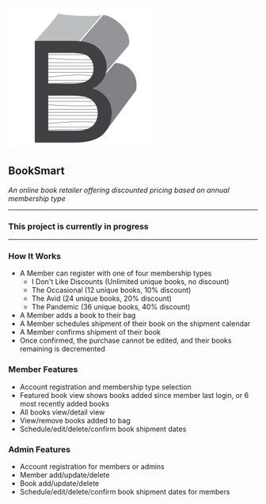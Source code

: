 ![BookSmart logo](/wwwroot/img/logo-med.svg)
## BookSmart
*An online book retailer offering discounted pricing based on annual membership type*

***
### This project is currently in progress
***

### How It Works

* A Member can register with one of four membership types
    * I Don't Like Discounts (Unlimited unique books, no discount)
    * The Occasional (12 unique books, 10% discount)
    * The Avid (24 unique books, 20% discount)
    * The Pandemic (36 unique books, 40% discount)
* A Member adds a book to their bag
* A Member schedules shipment of their book on the shipment calendar
* A Member confirms shipment of their book
* Once confirmed, the purchase cannot be edited, and their books remaining is decremented

### Member Features

* Account registration and membership type selection
* Featured book view shows books added since member last login, or 6 most recently added books
* All books view/detail view
* View/remove books added to bag
* Schedule/edit/delete/confirm book shipment dates

### Admin Features

* Account registration for members or admins
* Member add/update/delete
* Book add/update/delete
* Schedule/edit/delete/confirm book shipment dates for members